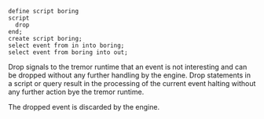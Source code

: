 
```tremor
define script boring
script
  drop
end;
create script boring;
select event from in into boring;
select event from boring into out;
```

Drop signals to the tremor runtime that an event is not interesting and can
be dropped without any further handling by the engine. Drop statements in
a script or query result in the processing of the current event halting without
any further action bye the tremor runtime.

The dropped event is discarded by the engine.

